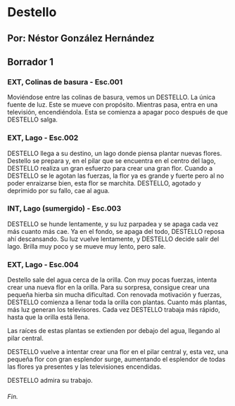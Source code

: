 # Destello 
## Por: Néstor González Hernández
## Borrador 1

### EXT, Colinas de basura - Esc.001

Moviéndose entre las colinas de basura, vemos un DESTELLO. La única fuente de luz. Este se mueve con propósito. 
Mientras pasa, entra en una televisión, encendiéndola. Esta se comienza a apagar poco después de que DESTELLO salga.

### EXT, Lago - Esc.002

DESTELLO llega a su destino, un lago donde piensa plantar nuevas flores.
Destello se prepara y, en el pilar que se encuentra en el centro del lago, DESTELLO realiza un gran esfuerzo para crear una gran flor. Cuando a DESTELLO se le agotan las fuerzas, la flor ya es grande y fuerte pero al no poder enraizarse bien, esta flor se marchita. 
DESTELLO, agotado y deprimido por su fallo, cae al agua.

### INT, Lago (sumergido) - Esc.003

DESTELLO se hunde lentamente, y su luz parpadea y se apaga cada vez más cuanto más cae. Ya en el fondo, se apaga del todo, DESTELLO reposa ahí descansando. 
Su luz vuelve lentamente, y DESTELLO decide salir del lago. Brilla muy poco y se mueve muy lento, pero sale.

### EXT, Lago - Esc.004

Destello sale del agua cerca de la orilla. Con muy pocas fuerzas, intenta crear una nueva flor en la orilla. Para su sorpresa, consigue crear una pequeña hierba sin mucha dificultad.
Con renovada motivación y fuerzas, DESTELLO comienza a llenar toda la orilla con plantas. Cuanto más plantas, más luz generan los televisores.
Cada vez DESTELLO trabaja más rápido, hasta que la orilla está llena.

Las raíces de estas plantas se extienden por debajo del agua, llegando al pilar central. 

DESTELLO vuelve a intentar crear una flor en el pilar central y, esta vez, una pequeña flor con gran esplendor surge, aumentando el esplendor de todas las flores ya presentes y las televisiones encendidas.

DESTELLO admira su trabajo.

###### Fin.
